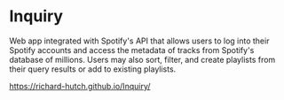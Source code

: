 # Inquiry
Web app integrated with Spotify's API that allows users to log into their Spotify accounts and access the metadata of tracks from Spotify's database of millions. Users may also sort, filter, and create playlists from their query results or add to existing playlists.

https://richard-hutch.github.io/Inquiry/

